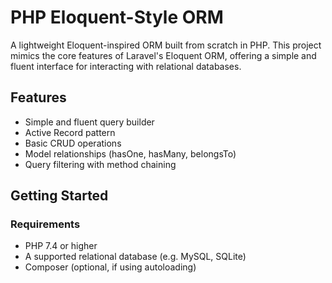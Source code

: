# PHP Eloquent-Style ORM

A lightweight Eloquent-inspired ORM built from scratch in PHP. This project mimics the core features of Laravel's Eloquent ORM, offering a simple and fluent interface for interacting with relational databases.

## Features

- Simple and fluent query builder
- Active Record pattern
- Basic CRUD operations
- Model relationships (hasOne, hasMany, belongsTo)
- Query filtering with method chaining

## Getting Started

### Requirements

- PHP 7.4 or higher
- A supported relational database (e.g. MySQL, SQLite)
- Composer (optional, if using autoloading)